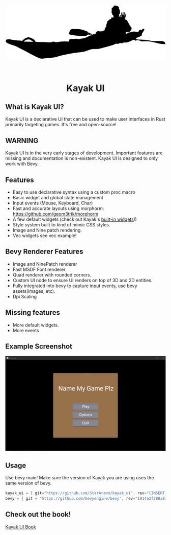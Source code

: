 <p align="center">
    <img src="images/kayak.svg" alt="Kayak UI" width="600" />
</p>
<br/>

<h1>
    <p align="center">
    Kayak UI
    <p>
</h1>

## What is Kayak UI?
Kayak UI is a declarative UI that can be used to make user interfaces in Rust primarily targeting games. It's free and open-source!

## WARNING
Kayak UI is in the very early stages of development. Important features are missing and documentation is non-existent. Kayak UI is designed to only work with Bevy.

## Features
- Easy to use declarative syntax using a custom proc macro
- Basic widget and global state management
- Input events (Mouse, Keyboard, Char)
- Fast and accurate layouts using morphorm: https://github.com/geom3trik/morphorm
- A few default widgets (check out Kayak's [built-in widgets](./src/widgets)!)
- Style system built to kind of mimic CSS styles.
- Image and Nine patch rendering.
- Vec widgets see vec example!

## Bevy Renderer Features
- Image and NinePatch renderer
- Fast MSDF Font renderer
- Quad renderer with rounded corners.
- Custom UI node to ensure UI renders on top of 3D and 2D entities.
- Fully integrated into bevy to capture input events, use bevy assets(images, etc).
- Dpi Scaling

## Missing features
- More default widgets.
- More events

## Example Screenshot
<img src="images/screen1.png" alt="Kayak UI" width="600" />

## Usage
Use bevy main! Make sure the version of Kayak you are using uses the same version of bevy.

```rust
kayak_ui = { git="https://github.com/StarArawn/kayak_ui", rev="{INSERT_COMMIT_SHA_HERE}" }
bevy = { git = "https://github.com/bevyengine/bevy", rev="1914a3f288a812667f735ee9e7806cf1560dacc0" }
```

## Check out the book!
[Kayak UI Book](./book/src/SUMMARY.md)
